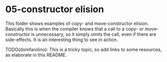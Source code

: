 # 05-constructor elision

This folder shows examples of copy- and move-constructor elision.
Basically this is when the compiler knows that a call to a copy-
or move-constructor is unnecessary, so it simply omits the call,
even if there are side-effects. It is an interesting thing to see
in action.

TODO(domfarolino): This is a tricky topic, so add links to some
resources, as elaborate in this README.
